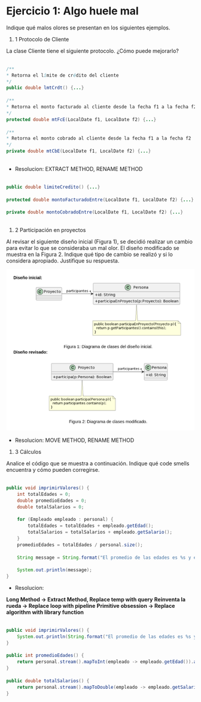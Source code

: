 # Ejercicio 1: Algo huele mal
Indique qué malos olores se presentan en los siguientes ejemplos.		

1. 1 Protocolo de Cliente

La clase Cliente tiene el siguiente protocolo. ¿Cómo puede mejorarlo? 

```java

/** 
* Retorna el límite de crédito del cliente
*/
public double lmtCrdt() {...}

/** 
* Retorna el monto facturado al cliente desde la fecha f1 a la fecha f2
*/
protected double mtFcE(LocalDate f1, LocalDate f2) {...}

/** 
* Retorna el monto cobrado al cliente desde la fecha f1 a la fecha f2
*/
private double mtCbE(LocalDate f1, LocalDate f2) {...}
					
```

- Resolucion:   EXTRACT METHOD, RENAME METHOD

```java

public double limiteCredito() {...}

protected double montoFacturadoEntre(LocalDate f1, LocalDate f2) {...}

private double montoCobradoEntre(LocalDate f1, LocalDate f2) {...}
					
```

1. 2 Participación en proyectos 

Al revisar el siguiente diseño inicial (Figura 1), se decidió realizar un cambio para evitar lo que se consideraba un mal olor. El diseño modificado se muestra en la Figura 2. Indique qué tipo de cambio se realizó y si lo considera apropiado. Justifique su respuesta.


![1.2](img1.2.png)

- Resolucion: MOVE METHOD, RENAME METHOD

1. 3 Cálculos 

Analice el código que se muestra a continuación. Indique qué code smells encuentra y cómo pueden corregirse.						

```java

public void imprimirValores() {
	int totalEdades = 0;
	double promedioEdades = 0;
	double totalSalarios = 0;
	
	for (Empleado empleado : personal) {
		totalEdades = totalEdades + empleado.getEdad();
		totalSalarios = totalSalarios + empleado.getSalario();
	}
	promedioEdades = totalEdades / personal.size();
		
	String message = String.format("El promedio de las edades es %s y el total de salarios es %s", promedioEdades, totalSalarios);
	
	System.out.println(message);
}

```

- Resolucion:

**Long Method -> Extract Method, Replace temp with query**
**Reinventa la rueda -> Replace loop with pipeline**
**Primitive obsession -> Replace algorithm with library function**

```java

public void imprimirValores() {
	System.out.println(String.format("El promedio de las edades es %s y el total de salarios es %s", this.promedioEdades(), this.totalSalarios()));
}

public int promedioEdades() {
    return personal.stream().mapToInt(empleado -> empleado.getEdad()).average().orElse(0);
}

public double totalSalarios() {
    return personal.stream().mapToDouble(empleado -> empleado.getSalario()).sum();
}

```